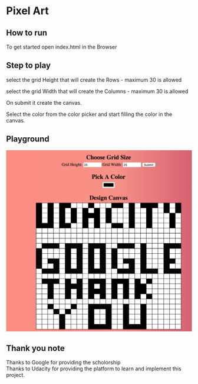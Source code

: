 # Pixel Art

## How to run
To get started open index.html in the Browser

## Step to play

select the grid Height that will create the Rows - maximum 30 is allowed

select the grid Width that will create the Columns - maximum 30 is allowed

On submit it create the canvas.

Select the color from the color picker and start filling the color in the canvas.

## Playground
<img src="./img/Screen Shot 2018-04-21 at 8.13.37 PM.png" />

## Thank you note
Thanks to Google for providing the scholorship <br/>
Thanks to Udacity for providing the platform to learn and implement this project. 



